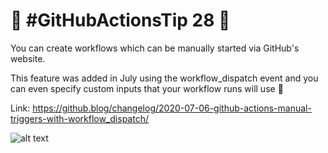 # :rocket: #GitHubActionsTip 28 :rocket:

You can create workflows which can be manually started via GitHub's website.

This feature was added in July using the workflow_dispatch event and you can even specify custom inputs that your workflow runs will use :rocket:


Link: https://github.blog/changelog/2020-07-06-github-actions-manual-triggers-with-workflow_dispatch/


![alt text](https://i2.wp.com/user-images.githubusercontent.com/1865328/86147571-2de93700-babf-11ea-8a08-e4beffd3abe9.png?ssl=1)